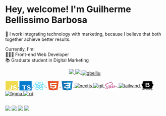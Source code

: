 # Hey, welcome! I'm Guilherme Bellissimo Barbosa

🔀 I work integrating technology with marketing, because I believe that both together achieve better results.<br>

Currently, I'm:<br>
👨🏻‍💻 Front-end Web Developer <br> 
📚 Graduate student in Digital Marketing <br> 
<div align="center">
  <a href="https://github.com/gbelliu">
      <img height="180em" src="https://github-readme-stats.vercel.app/api/top-langs/?username=gbelliu&layout=compact&langs_count=7&theme=vision-friendly-dark"/>
  <img height="180em" src="https://github-readme-stats.vercel.app/api?username=gbelliu&show_icons=true&theme=vision-friendly-dark&include_all_commits=true&count_private=true"/>
    <img align="center" src="https://github-readme-streak-stats.herokuapp.com/?user=gbelliu&theme=vision-friendly-dark" alt="gbelliu" />
    

</div>
  
 

<div style="display: inline_block; width: '100%'"><br>
  <img align="center" alt="Rafa-Js" height="30" width="40" src="https://raw.githubusercontent.com/devicons/devicon/master/icons/javascript/javascript-plain.svg">
  <img align="center" alt="Rafa-Ts" height="30" width="40" src="https://raw.githubusercontent.com/devicons/devicon/master/icons/typescript/typescript-plain.svg">
  <img align="center" alt="Rafa-React" height="30" width="40" src="https://raw.githubusercontent.com/devicons/devicon/master/icons/react/react-original.svg">
  <img align="center" alt="Rafa-HTML" height="30" width="40" src="https://raw.githubusercontent.com/devicons/devicon/master/icons/html5/html5-original.svg">
  <img align="center" alt="Rafa-CSS" height="30" width="40" src="https://raw.githubusercontent.com/devicons/devicon/master/icons/css3/css3-original.svg">
  <img align="center" src="https://cdn.worldvectorlogo.com/logos/nextjs-2.svg" alt="nextjs" width="40" height="30"/> 
    <img align="center" src="https://www.vectorlogo.zone/logos/git-scm/git-scm-icon.svg" alt="git" width="40" height="30"/>
  
  <img align="center" src="https://raw.githubusercontent.com/devicons/devicon/master/icons/sass/sass-original.svg" alt="sass" width="40" height="30"/> 
   <img align="center" src="https://www.vectorlogo.zone/logos/tailwindcss/tailwindcss-icon.svg" alt="tailwind" width="40" height="30"/> 
   <img align="center" src="https://raw.githubusercontent.com/devicons/devicon/master/icons/bootstrap/bootstrap-plain-wordmark.svg" alt="bootstrap" width="40" height="30"/>
    <img align="center" src="https://www.vectorlogo.zone/logos/figma/figma-icon.svg" alt="figma" width="40" height="30"/> 
  <img align="center" src="https://cdn.worldvectorlogo.com/logos/adobe-xd.svg" alt="xd" width="40" height="30"/> 
</div>
  
   ##
 
<div> 
  <a href="https://www.instagram.com/gui_bellissimo/" target="_blank"><img src="https://img.shields.io/badge/-Instagram-%23E4405F?style=for-the-badge&logo=instagram&logoColor=white" target="_blank"></a>
 	<a href="https://www.twitch.tv/gbelliu" target="_blank"><img src="https://img.shields.io/badge/Twitch-9146FF?style=for-the-badge&logo=twitch&logoColor=white" target="_blank"></a>
<!--  <a href="https://discord.gg/NEdbQAq" target="_blank"><img src="https://img.shields.io/badge/Discord-7289DA?style=for-the-badge&logo=discord&logoColor=white" target="_blank"></a>  -->
  <a href = "mailto:gui.bellissimo@gmail.com"><img src="https://img.shields.io/badge/-Gmail-%23333?style=for-the-badge&logo=gmail&logoColor=white" target="_blank"></a>
  <a href="https://www.linkedin.com/in/guilhermebellissimobarbosa/" target="_blank"><img src="https://img.shields.io/badge/-LinkedIn-%230077B5?style=for-the-badge&logo=linkedin&logoColor=white" target="_blank"></a> 
  
 
 
</div>
